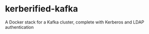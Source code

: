 # kerberified-kafka
A Docker stack for a Kafka cluster, complete with Kerberos and LDAP authentication
